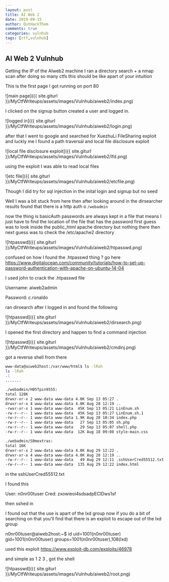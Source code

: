 ```yaml
---
layout: post
title: AI Web 2
date: 2019-09-15
author: OutHackThem
comments: true
categories: vulnhub
tags: [ctf,vulnhub]
---
```


## AI Web 2 Vulnhub

Getting the IP of the AIweb2 machine I ran a directory search + a nmap scan after doing so many ctfs this should be like apart of your intuition

This is the first page I got running on port 80

![main page]({{ site.giturl }}/MyCtfWriteups/assets/images/Vulnhub/aiweb2/index.png)

I clicked on the signup button created a user and logged in.


![logged in]({{ site.giturl }}/MyCtfWriteups/assets/images/Vulnhub/aiweb2/login.png)


after that I went to google and searched for XuezhuLi FileSharing exploit and luckly me I found a path traversal and local file disclosure exploit


![local file disclosure exploit]({{ site.giturl }}/MyCtfWriteups/assets/images/Vulnhub/aiweb2/lfd.png)

using the exploit I was able to read local files

![etc file]({{ site.giturl }}/MyCtfWriteups/assets/images/Vulnhub/aiweb2/etcfile.png)

Though I did try for sql injection in the inital login and signup but no seed 



Well I was a bit stuck from here then after looking around in the dirsearcher results found that there is a http auth o  `/webadmin` 

now the thing is basicAuth passwords are always kept in a file that means I just have to find the location of the file that has the password
first guess was to look inside the public_html apache directory but nothing there then next guess was to check the /etc/apache2 directory 


![htpasswd]({{ site.giturl }}/MyCtfWriteups/assets/images/Vulnhub/aiweb2/htpasswd.png)


confused on how I found the .htpasswd thing ? go here https://www.digitalocean.com/community/tutorials/how-to-set-up-password-authentication-with-apache-on-ubuntu-14-04


I used john to crack the .htpasswd file 

Username: aiweb2admin

Password: c.ronaldo


ran dirsearch after I logged in and found the following 

![htpasswd]({{ site.giturl }}/MyCtfWriteups/assets/images/Vulnhub/aiweb2/dirsearch.png)

I opened the first directory and happen to find a command injection 


![htpasswd]({{ site.giturl }}/MyCtfWriteups/assets/images/Vulnhub/aiweb2/cmdinj.png)


got a reverse shell from there


```bash
www-data@aiweb2host:/var/www/html$ ls -lRah
ls -lRah
.:
.......

./webadmin/H05Tpin9555:
total 128K
drwxr-xr-x 2 www-data www-data 4.0K Sep 13 05:27 .
drwxr-xr-x 4 www-data www-data 4.0K Aug 28 12:19 ..
-rwxr-xr-x 1 www-data www-data  45K Sep 13 05:21 LinEnum.sh
-rw-r--r-- 1 www-data www-data  45K Sep 13 05:27 LinEnum.sh.1
-rw-r--r-- 1 www-data www-data 1.9K Aug 28 10:34 index.php
-rw-r--r-- 1 www-data www-data   27 Sep 13 05:05 sh.php
-rw-r--r-- 1 www-data www-data   29 Sep 13 05:07 shell.php
-rw-r--r-- 1 www-data www-data  12K Aug 18 09:08 style-main.css

./webadmin/S0mextras:
total 16K
drwxr-xr-x 2 www-data www-data 4.0K Aug 29 12:22 .
drwxr-xr-x 4 www-data www-data 4.0K Aug 28 12:19 ..
-rw-r--r-- 1 www-data www-data   49 Aug 29 12:11 .sshUserCred55512.txt
-rw-r--r-- 1 www-data www-data  135 Aug 29 12:22 index.html

```

in the sshUserCred55512.txt 

I found this

User: n0nr00tuser
Cred: zxowieoi4sdsadpEClDws1sf  

then sshed in 


I found out that the use is apart of the lxd group now if you do a bit of searching on that you'll find that there is an exploit to escape out of the lxd group 

n0nr00tuser@aiweb2host:~$ id
uid=1001(n0nr00tuser) gid=1001(n0nr00tuser) groups=1001(n0nr00tuser),108(lxd)


used this  exploit
https://www.exploit-db.com/exploits/46978

and simple as 1 2 3 , got the shell 


![htpasswd]({{ site.giturl }}/MyCtfWriteups/assets/images/Vulnhub/aiweb2/root.png)
